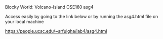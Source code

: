 Blocky World: Volcano-Island
CSE160 asg4

Access easily by going to the link below or by running the asg4.html file on your local machine

https://people.ucsc.edu/~srfulgha/lab4/asg4.html
